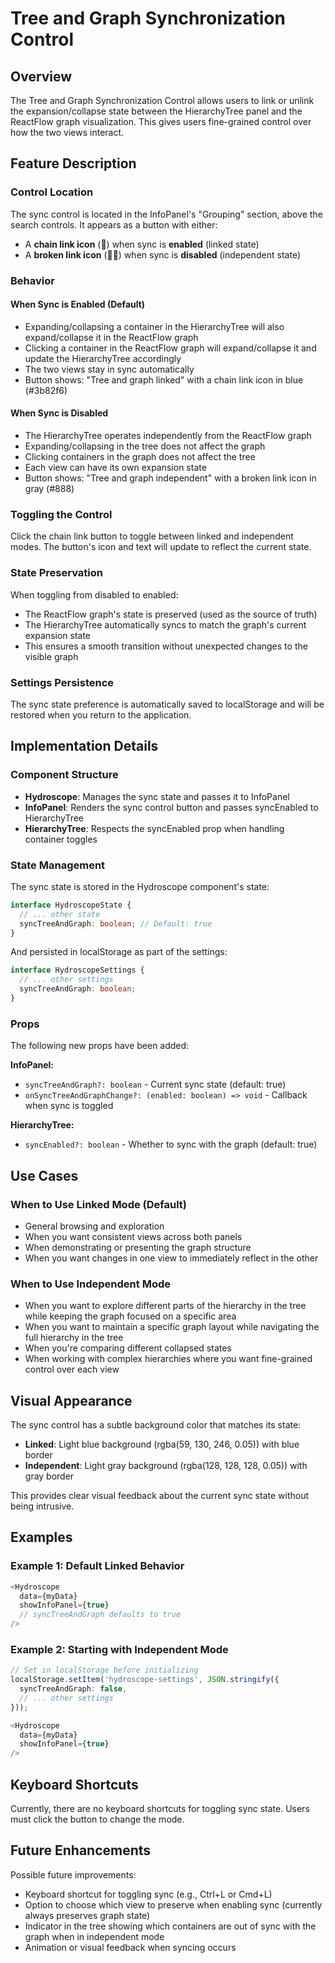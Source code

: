 # Tree and Graph Synchronization Control

## Overview

The Tree and Graph Synchronization Control allows users to link or unlink the expansion/collapse state between the HierarchyTree panel and the ReactFlow graph visualization. This gives users fine-grained control over how the two views interact.

## Feature Description

### Control Location

The sync control is located in the InfoPanel's "Grouping" section, above the search controls. It appears as a button with either:
- A **chain link icon** (🔗) when sync is **enabled** (linked state)
- A **broken link icon** (⛓️‍💥) when sync is **disabled** (independent state)

### Behavior

#### When Sync is Enabled (Default)

- Expanding/collapsing a container in the HierarchyTree will also expand/collapse it in the ReactFlow graph
- Clicking a container in the ReactFlow graph will expand/collapse it and update the HierarchyTree accordingly
- The two views stay in sync automatically
- Button shows: "Tree and graph linked" with a chain link icon in blue (#3b82f6)

#### When Sync is Disabled

- The HierarchyTree operates independently from the ReactFlow graph
- Expanding/collapsing in the tree does not affect the graph
- Clicking containers in the graph does not affect the tree
- Each view can have its own expansion state
- Button shows: "Tree and graph independent" with a broken link icon in gray (#888)

### Toggling the Control

Click the chain link button to toggle between linked and independent modes. The button's icon and text will update to reflect the current state.

### State Preservation

When toggling from disabled to enabled:
- The ReactFlow graph's state is preserved (used as the source of truth)
- The HierarchyTree automatically syncs to match the graph's current expansion state
- This ensures a smooth transition without unexpected changes to the visible graph

### Settings Persistence

The sync state preference is automatically saved to localStorage and will be restored when you return to the application.

## Implementation Details

### Component Structure

- **Hydroscope**: Manages the sync state and passes it to InfoPanel
- **InfoPanel**: Renders the sync control button and passes syncEnabled to HierarchyTree
- **HierarchyTree**: Respects the syncEnabled prop when handling container toggles

### State Management

The sync state is stored in the Hydroscope component's state:

```typescript
interface HydroscopeState {
  // ... other state
  syncTreeAndGraph: boolean; // Default: true
}
```

And persisted in localStorage as part of the settings:

```typescript
interface HydroscopeSettings {
  // ... other settings
  syncTreeAndGraph: boolean;
}
```

### Props

The following new props have been added:

**InfoPanel:**
- `syncTreeAndGraph?: boolean` - Current sync state (default: true)
- `onSyncTreeAndGraphChange?: (enabled: boolean) => void` - Callback when sync is toggled

**HierarchyTree:**
- `syncEnabled?: boolean` - Whether to sync with the graph (default: true)

## Use Cases

### When to Use Linked Mode (Default)

- General browsing and exploration
- When you want consistent views across both panels
- When demonstrating or presenting the graph structure
- When you want changes in one view to immediately reflect in the other

### When to Use Independent Mode

- When you want to explore different parts of the hierarchy in the tree while keeping the graph focused on a specific area
- When you want to maintain a specific graph layout while navigating the full hierarchy in the tree
- When you're comparing different collapsed states
- When working with complex hierarchies where you want fine-grained control over each view

## Visual Appearance

The sync control has a subtle background color that matches its state:
- **Linked**: Light blue background (rgba(59, 130, 246, 0.05)) with blue border
- **Independent**: Light gray background (rgba(128, 128, 128, 0.05)) with gray border

This provides clear visual feedback about the current sync state without being intrusive.

## Examples

### Example 1: Default Linked Behavior

```typescript
<Hydroscope
  data={myData}
  showInfoPanel={true}
  // syncTreeAndGraph defaults to true
/>
```

### Example 2: Starting with Independent Mode

```typescript
// Set in localStorage before initializing
localStorage.setItem('hydroscope-settings', JSON.stringify({
  syncTreeAndGraph: false,
  // ... other settings
}));

<Hydroscope
  data={myData}
  showInfoPanel={true}
/>
```

## Keyboard Shortcuts

Currently, there are no keyboard shortcuts for toggling sync state. Users must click the button to change the mode.

## Future Enhancements

Possible future improvements:
- Keyboard shortcut for toggling sync (e.g., Ctrl+L or Cmd+L)
- Option to choose which view to preserve when enabling sync (currently always preserves graph state)
- Indicator in the tree showing which containers are out of sync with the graph when in independent mode
- Animation or visual feedback when syncing occurs
